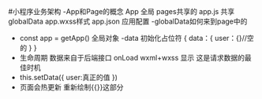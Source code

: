 #小程序业务架构
-App和Page的概念
 App 全局 pages共享的
 app.js 共享 globalData
 app.wxss样式
 app.json 应用配置
-globalData如何来到page中的
  - const app = getApp()
    全局对象
  -data 初始化占位符
  {
    data：{
      user：{}//空的
    }
  }
  - 生命周期
    数据来自于后端接口
    onLoad wxml+wxss 显示
    这是请求数据的最佳时机
  - this.setData({
    user:真正的值
  })
  - 页面会热更新 重新绘制{{}}这部分